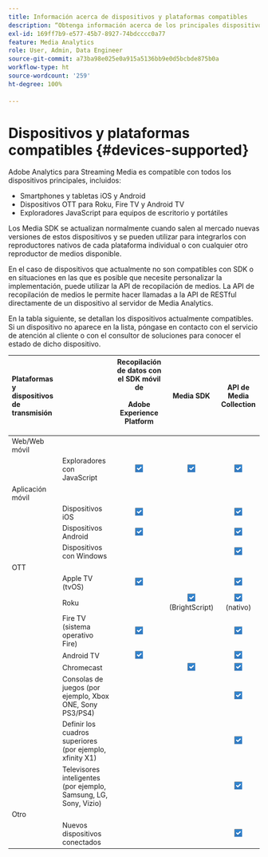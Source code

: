 ```yaml
---
title: Información acerca de dispositivos y plataformas compatibles
description: “Obtenga información acerca de los principales dispositivos, como iOS, Android, dispositivos OTT y exploradores JavaScript que Adobe Analytics for Streaming Media admite”.
exl-id: 169ff7b9-e577-45b7-8927-74bdcccc0a77
feature: Media Analytics
role: User, Admin, Data Engineer
source-git-commit: a73ba98e025e0a915a5136bb9e0d5bcbde875b0a
workflow-type: ht
source-wordcount: '259'
ht-degree: 100%

---
```


# Dispositivos y plataformas compatibles {#devices-supported}

Adobe Analytics para Streaming Media es compatible con todos los dispositivos principales, incluidos:

* Smartphones y tabletas iOS y Android
* Dispositivos OTT para Roku, Fire TV y Android TV
* Exploradores JavaScript para equipos de escritorio y portátiles

Los Media SDK se actualizan normalmente cuando salen al mercado nuevas versiones de estos dispositivos y se pueden utilizar para integrarlos con reproductores nativos de cada plataforma individual o con cualquier otro reproductor de medios disponible.

En el caso de dispositivos que actualmente no son compatibles con SDK o en situaciones en las que es posible que necesite personalizar la implementación, puede utilizar la API de recopilación de medios. La API de recopilación de medios le permite hacer llamadas a la API de RESTful directamente de un dispositivo al servidor de Media Analytics.

En la tabla siguiente, se detallan los dispositivos actualmente compatibles. Si un dispositivo no aparece en la lista, póngase en contacto con el servicio de atención al cliente o con el consultor de soluciones para conocer el estado de dicho dispositivo.

| Plataformas y dispositivos de transmisión |  | Recopilación de datos con el SDK móvil de<br></br> Adobe Experience Platform<br></br> | Media SDK | API de Media Collection |
|:---|:---|:---:|:---:|:---:|
| Web/Web móvil |  |  |  |  |
|  | Exploradores con JavaScript | ![Admitido](/help/assets/icon-blue-check.png) | ![Admitido](/help/assets/icon-blue-check.png) | ![Admitido](/help/assets/icon-blue-check.png) |
| Aplicación móvil |  |  |  |  |
|  | Dispositivos iOS | ![Admitido](/help/assets/icon-blue-check.png) |  | ![Admitido](/help/assets/icon-blue-check.png) |
|  | Dispositivos Android | ![Admitido](/help/assets/icon-blue-check.png) |  | ![Admitido](/help/assets/icon-blue-check.png) |
|  | Dispositivos con Windows |  |  | ![Admitido](/help/assets/icon-blue-check.png) |
| OTT |  |  |  |  |
|  | Apple TV (tvOS) | ![Admitido](/help/assets/icon-blue-check.png) |  | ![Admitido](/help/assets/icon-blue-check.png) |
|  | Roku |  | ![Admitido](/help/assets/icon-blue-check.png)<br>(BrightScript) | ![Admitido](/help/assets/icon-blue-check.png)<br>(nativo) |
|  | Fire TV (sistema operativo Fire) | ![Admitido](/help/assets/icon-blue-check.png) |  | ![Admitido](/help/assets/icon-blue-check.png) |
|  | Android TV | ![Admitido](/help/assets/icon-blue-check.png) |  | ![Admitido](/help/assets/icon-blue-check.png) |
|  | Chromecast |  | ![Admitido](/help/assets/icon-blue-check.png) | ![Admitido](/help/assets/icon-blue-check.png) |
|  | Consolas de juegos (por ejemplo, Xbox ONE, Sony PS3/PS4) |  |  | ![Admitido](/help/assets/icon-blue-check.png) |
|  | Definir los cuadros superiores (por ejemplo, xfinity X1) |  |  | ![Admitido](/help/assets/icon-blue-check.png) |
|  | Televisores inteligentes (por ejemplo, Samsung, LG, Sony, Vizio) |  |  | ![Admitido](/help/assets/icon-blue-check.png) |
| Otro |  |  |  |  |
|  | Nuevos dispositivos conectados |  |  | ![Admitido](/help/assets/icon-blue-check.png) |
